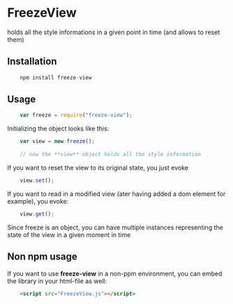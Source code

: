 # FreezeView
holds all the style informations in a given point in time (and allows to reset them)

## Installation

```javascript
	npm install freeze-view
```

## Usage


```javascript
	var freeze = require("freeze-view");
```

Initializing the object looks like this:


```javascript
	var view = new freeze();
	
	// now the **view** object holds all the style information 

```

If you want to reset the view to its original state, you just evoke


```javascript
	view.set();
```


If you want to read in a modified view (ater having added a dom element for example), you evoke:

```javascript
	view.get();
```

Since freeze is an object, you can have multiple instances representing the state of the view in a given moment in time 


## Non npm usage

If you want to use **freeze-view** in a non-ppm environment, you can embed the library in your html-file as well:

```html
 	<script src="FreezeView.js"></script>
```

